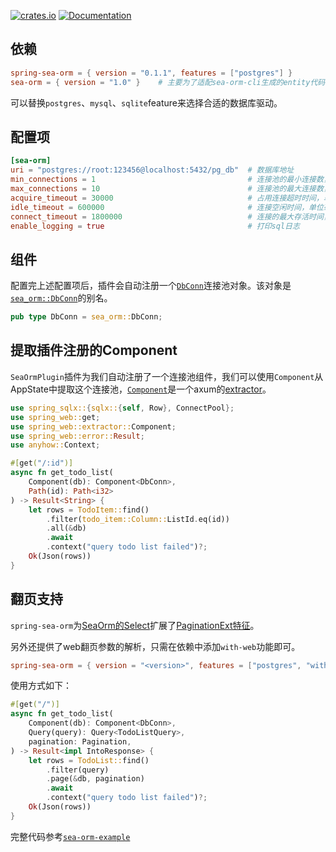 [![crates.io](https://img.shields.io/crates/v/spring-sea-orm.svg)](https://crates.io/crates/spring-sea-orm)
[![Documentation](https://docs.rs/spring-sea-orm/badge.svg)](https://docs.rs/spring-sea-orm)

## 依赖

```toml
spring-sea-orm = { version = "0.1.1", features = ["postgres"] }
sea-orm = { version = "1.0" }    # 主要为了适配sea-orm-cli生成的entity代码
```

可以替换`postgres`、`mysql`、`sqlite`feature来选择合适的数据库驱动。

## 配置项

```toml
[sea-orm]
uri = "postgres://root:123456@localhost:5432/pg_db"  # 数据库地址
min_connections = 1                                  # 连接池的最小连接数，默认值为1
max_connections = 10                                 # 连接池的最大连接数，默认值为10
acquire_timeout = 30000                              # 占用连接超时时间，单位毫秒，默认30s
idle_timeout = 600000                                # 连接空闲时间，单位毫秒，默认10min
connect_timeout = 1800000                            # 连接的最大存活时间，单位毫秒，默认30min
enable_logging = true                                # 打印sql日志
```

## 组件

配置完上述配置项后，插件会自动注册一个[`DbConn`](https://docs.rs/spring-sea-orm/latest/spring_sea_orm/type.DbConn.html)连接池对象。该对象是[`sea_orm::DbConn`](https://docs.rs/sea-orm/1.0.0/sea_orm/type.DbConn.html)的别名。

```rust
pub type DbConn = sea_orm::DbConn;
```

## 提取插件注册的Component

`SeaOrmPlugin`插件为我们自动注册了一个连接池组件，我们可以使用`Component`从AppState中提取这个连接池，[`Component`](https://docs.rs/spring-web/latest/spring_web/extractor/struct.Component.html)是一个axum的[extractor](https://docs.rs/axum/latest/axum/extract/index.html)。

```rust
use spring_sqlx::{sqlx::{self, Row}, ConnectPool};
use spring_web::get;
use spring_web::extractor::Component;
use spring_web::error::Result;
use anyhow::Context;

#[get("/:id")]
async fn get_todo_list(
    Component(db): Component<DbConn>,
    Path(id): Path<i32>
) -> Result<String> {
    let rows = TodoItem::find()
        .filter(todo_item::Column::ListId.eq(id))
        .all(&db)
        .await
        .context("query todo list failed")?;
    Ok(Json(rows))
}
```

## 翻页支持

`spring-sea-orm`为[SeaOrm的Select](https://docs.rs/sea-orm/latest/sea_orm/query/struct.Select.html)扩展了[PaginationExt特征](https://docs.rs/spring-sea-orm/latest/spring_sea_orm/pagination/trait.PaginationExt.html)。

另外还提供了web翻页参数的解析，只需在依赖中添加`with-web`功能即可。

```toml
spring-sea-orm = { version = "<version>", features = ["postgres", "with-web"] }
```

使用方式如下：

```rust
#[get("/")]
async fn get_todo_list(
    Component(db): Component<DbConn>,
    Query(query): Query<TodoListQuery>,
    pagination: Pagination,
) -> Result<impl IntoResponse> {
    let rows = TodoList::find()
        .filter(query)
        .page(&db, pagination)
        .await
        .context("query todo list failed")?;
    Ok(Json(rows))
}
```

完整代码参考[`sea-orm-example`](https://github.com/spring-rs/spring-rs/tree/master/examples/sea-orm-example)